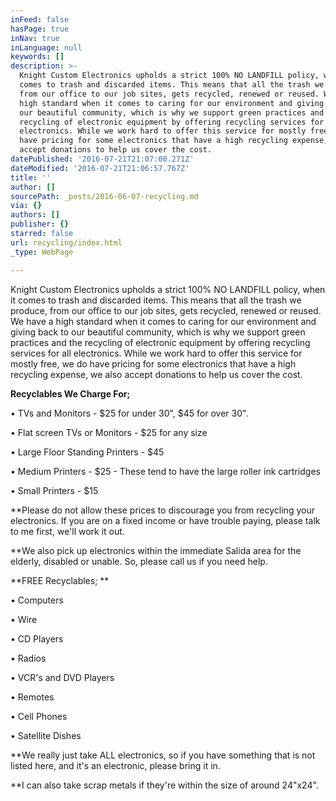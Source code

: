 ```yaml
---
inFeed: false
hasPage: true
inNav: true
inLanguage: null
keywords: []
description: >-
  Knight Custom Electronics upholds a strict 100% NO LANDFILL policy, when it
  comes to trash and discarded items. This means that all the trash we produce,
  from our office to our job sites, gets recycled, renewed or reused. We have a
  high standard when it comes to caring for our environment and giving back to
  our beautiful community, which is why we support green practices and the
  recycling of electronic equipment by offering recycling services for all
  electronics. While we work hard to offer this service for mostly free, we do
  have pricing for some electronics that have a high recycling expense, we also
  accept donations to help us cover the cost. 
datePublished: '2016-07-21T21:07:00.271Z'
dateModified: '2016-07-21T21:06:57.767Z'
title: ''
author: []
sourcePath: _posts/2016-06-07-recycling.md
via: {}
authors: []
publisher: {}
starred: false
url: recycling/index.html
_type: WebPage

---
```

Knight Custom Electronics upholds a strict 100% NO LANDFILL policy, when it comes to trash and discarded items. This means that all the trash we produce, from our office to our job sites, gets recycled, renewed or reused. We have a high standard when it comes to caring for our environment and giving back to our beautiful community, which is why we support green practices and the recycling of electronic equipment by offering recycling services for all electronics. While we work hard to offer this service for mostly free, we do have pricing for some electronics that have a high recycling expense, we also accept donations to help us cover the cost. 

**Recyclables We Charge For;**

• TVs and Monitors - $25 for under 30", $45 for over 30". 

• Flat screen TVs or Monitors - $25 for any size

• Large Floor Standing Printers - $45 

• Medium Printers - $25 - These tend to have the large roller ink cartridges

• Small Printers - $15 

\*\*Please do not allow these prices to discourage you from recycling your electronics. If you are on a fixed income or have trouble paying, please talk to me first, we'll work it out. 

\*\*We also pick up electronics within the immediate Salida area for the elderly, disabled or unable. So, please call us if you need help. 

**FREE Recyclables; **

• Computers 

• Wire 

• CD Players 

• Radios 

• VCR's and DVD Players 

• Remotes

• Cell Phones

• Satellite Dishes 

\*\*We really just take ALL electronics, so if you have something that is not listed here, and it's an electronic, please bring it in.

\*\*I can also take scrap metals if they're within the size of around 24"x24".